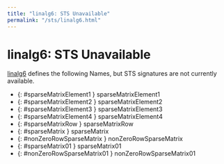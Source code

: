 ```yaml
---
title: "linalg6: STS Unavailable"
permalink: "/sts/linalg6.html"
---
```


# linalg6: STS Unavailable


[linalg6](/cd/linalg6)
defines the following Names, but STS signatures are not currently available.


 *  {: #sparseMatrixElement1 } sparseMatrixElement1
 *  {: #sparseMatrixElement2 } sparseMatrixElement2
 *  {: #sparseMatrixElement3 } sparseMatrixElement3
 *  {: #sparseMatrixElement4 } sparseMatrixElement4
 *  {: #sparseMatrixRow } sparseMatrixRow
 *  {: #sparseMatrix } sparseMatrix
 *  {: #nonZeroRowSparseMatrix } nonZeroRowSparseMatrix
 *  {: #sparseMatrix01 } sparseMatrix01
 *  {: #nonZeroRowSparseMatrix01 } nonZeroRowSparseMatrix01
